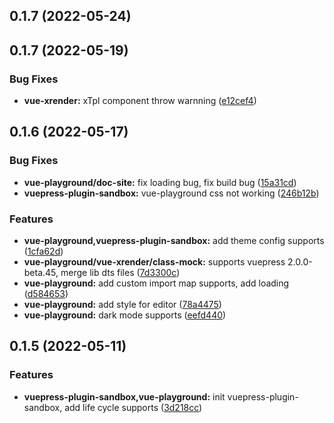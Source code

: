 ## 0.1.7 (2022-05-24)

## 0.1.7 (2022-05-19)

### Bug Fixes

- **vue-xrender:** xTpl component throw warnning ([e12cef4](https://github.com/2214962083/vue-superman/commit/e12cef403121301cf57fcbd74d21e08519af8e95))

## 0.1.6 (2022-05-17)

### Bug Fixes

- **vue-playground/doc-site:** fix loading bug, fix build bug ([15a31cd](https://github.com/2214962083/vue-superman/commit/15a31cd34bbbd970cc50915b223899b7b4956ffc))
- **vuepress-plugin-sandbox:** vue-playground css not working ([246b12b](https://github.com/2214962083/vue-superman/commit/246b12bc8bcdbe588c7069bdb95f686bdbacbf0e))

### Features

- **vue-playground,vuepress-plugin-sandbox:** add theme config supports ([1cfa62d](https://github.com/2214962083/vue-superman/commit/1cfa62d23876e36478518aaed072459b6c8de93b))
- **vue-playground/vue-xrender/class-mock:** supports vuepress 2.0.0-beta.45, merge lib dts files ([7d3300c](https://github.com/2214962083/vue-superman/commit/7d3300ca6183ed6070d9bc762f1324cc13d1d820))
- **vue-playground:** add custom import map supports, add loading ([d584653](https://github.com/2214962083/vue-superman/commit/d5846536a3e562c0615f3c5180d6a715b0033f30))
- **vue-playground:** add style for editor ([78a4475](https://github.com/2214962083/vue-superman/commit/78a4475bea338fa743de3dffe49b454902e936ac))
- **vue-playground:** dark mode supports ([eefd440](https://github.com/2214962083/vue-superman/commit/eefd440f4a105a019ad8d8f529d1ccbe2668e8cd))

## 0.1.5 (2022-05-11)

### Features

- **vuepress-plugin-sandbox,vue-playground:** init vuepress-plugin-sandbox, add life cycle supports ([3d218cc](https://github.com/2214962083/vue-superman/commit/3d218ccb4de17ec4d2870692bb200f4742667b85))
